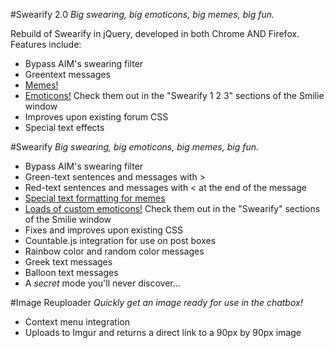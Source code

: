 #Swearify 2.0
_Big swearing, big emoticons, big memes, big fun._

Rebuild of Swearify in jQuery, developed in both Chrome AND Firefox. Features include:
- Bypass AIM's swearing filter
- Greentext messages
- [Memes!](https://github.com/HulaSamsquanch/aimgames/wiki/Swearify#list-of-memes-outdated)
- [Emoticons!](https://github.com/HulaSamsquanch/aimgames/wiki/Swearify#list-of-emoticons) Check them out in the "Swearify 1 2 3" sections of the Smilie window
- Improves upon existing forum CSS
- Special text effects

#Swearify
_Big swearing, big emoticons, big memes, big fun._
- Bypass AIM's swearing filter
- Green-text sentences and messages with >
- Red-text sentences and messages with < at the end of the message
- [Special text formatting for memes](https://github.com/HulaSamsquanch/aimgames/wiki/Swearify#list-of-memes-outdated)
- [Loads of custom emoticons!](https://github.com/HulaSamsquanch/aimgames/wiki/Swearify#list-of-emoticons) Check them out in the "Swearify" sections of the Smilie window
- Fixes and improves upon existing CSS
- Countable.js integration for use on post boxes
- Rainbow color and random color messages
- Greek text messages
- Balloon text messages
- A _secret_ mode you'll never discover...

#Image Reuploader
_Quickly get an image ready for use in the chatbox!_
- Context menu integration
- Uploads to Imgur and returns a direct link to a 90px by 90px image
